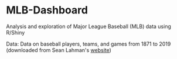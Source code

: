 # MLB-Dashboard
Analysis and exploration of Major League Baseball (MLB) data using R/Shiny

Data: Data on baseball players, teams, and games from 1871 to 2019 (downloaded from Sean Lahman's [website](http://www.seanlahman.com/baseball-archive/statistics/))

